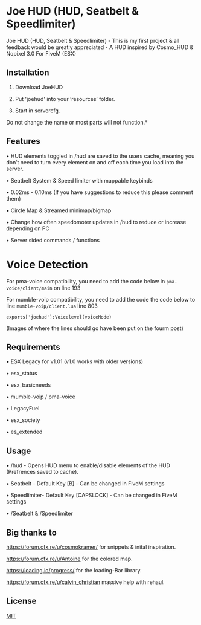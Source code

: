 # Joe HUD (HUD, Seatbelt & Speedlimiter)

Joe HUD (HUD, Seatbelt & Speedlimiter) - This is my first project & all feedback would be greatly appreciated - A HUD inspired by Cosmo_HUD & Nopixel 3.0 For FiveM (ESX)

## Installation

1. Download JoeHUD

2. Put 'joehud' into your ‘resources’ folder.

3. Start in servercfg.

Do not change the name or most parts will not function.*

## Features

• HUD elements toggled in /hud are saved to the users cache, meaning you don’t need to turn every element on and off each time you load into the server.

• Seatbelt System & Speed limiter with mappable keybinds

• 0.02ms - 0.10ms (If you have suggestions to reduce this please comment them)

• Circle Map & Streamed minimap/bigmap

• Change how often speedomoter updates in /hud to reduce or increase depending on PC

• Server sided commands / functions

# Voice Detection
For pma-voice compatibility, you need to add the code below in `pma-voice/client/main` on line 193

For mumble-voip compatibility, you need to add the code the code below to line ``mumble-voip/client.lua`` line 803

`exports['joehud']:Voicelevel(voiceMode)`

(Images of where the lines should go have been put on the fourm post)

## Requirements

• ESX Legacy for v1.01 (v1.0 works with older versions)

• esx_status

• esx_basicneeds

• mumble-voip / pma-voice

• LegacyFuel

• esx_society

• es_extended

## Usage
• /hud - Opens HUD menu to enable/disable elements of the HUD (Prefrences saved to cache).

• Seatbelt - Default Key [B] - Can be changed in FiveM settings

• Speedlimiter- Default Key [CAPSLOCK] - Can be changed in FiveM settings

• /Seatbelt & /Speedlimiter

## Big thanks to
https://forum.cfx.re/u/cosmokramer/ for snippets & inital inspiration.

https://forum.cfx.re/u/Antoine for the colored map.

https://loading.io/progress/ for the loading-Bar library.

https://forum.cfx.re/u/calvin_christian massive help with rehaul.


## License
[MIT](https://choosealicense.com/licenses/mit/)
